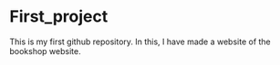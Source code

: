 # First_project
This is my first github repository. In this, I have made a website of the bookshop website.
